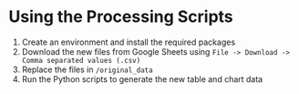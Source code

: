 # Using the Processing Scripts

1. Create an environment and install the required packages
2. Download the new files from Google Sheets using `File -> Download -> Comma separated values (.csv)`
3. Replace the files in `/original_data`
4. Run the Python scripts to generate the new table and chart data